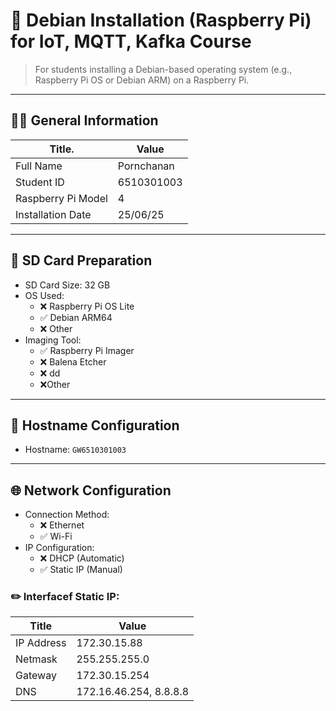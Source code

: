 # 🍓 Debian Installation (Raspberry Pi) for IoT, MQTT, Kafka Course

> For students installing a Debian-based operating system (e.g., Raspberry Pi OS or Debian ARM) on a Raspberry Pi.

---

## 🧑‍🎓 General Information

| Title.               | Value                                               |
| -------------------- | --------------------------------------------------- |
| Full Name            | Pornchanan|
| Student ID           | 6510301003|
| Raspberry Pi Model   | 4 |
| Installation Date    | 25/06/25 |


---

## 💾 SD Card Preparation

- SD Card Size: 32 GB
- OS Used: 
  - ❌ Raspberry Pi OS Lite 
  - ✅ Debian ARM64 
  - ❌ Other
- Imaging Tool: 
  - ✅ Raspberry Pi Imager 
  - ❌ Balena Etcher
  - ❌ dd
  - ❌Other

---

## 📛 Hostname Configuration

- Hostname: `GW6510301003`

---

## 🌐 Network Configuration

- Connection Method: 
  - ❌ Ethernet
  - ✅ Wi-Fi
- IP Configuration:
  - ❌ DHCP (Automatic)
  - ✅ Static IP (Manual)

### ✏️ Interfacef Static IP:

| Title        | Value                       |
| ------------ | --------------------------- |
| IP Address   | 172.30.15.88|
| Netmask      | 255.255.255.0|
| Gateway      | 172.30.15.254|
| DNS          | 172.16.46.254, 8.8.8.8 |

